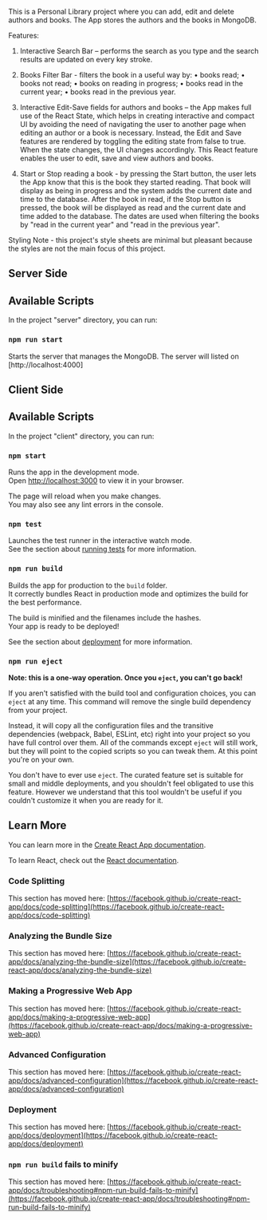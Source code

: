 This is a Personal Library project where you can add, edit and delete authors and books.
The App stores the authors and the books in MongoDB.

Features:

1. Interactive Search Bar – performs the search as you type and the search results are updated on every key stroke.

2. Books Filter Bar - filters the book in a useful way by:
   • books read;
   • books not read;
   • books on reading in progress;
   • books read in the current year;
   • books read in the previous year.

3. Interactive Edit-Save fields for authors and books – the App makes full use of the React State, which helps in creating interactive and compact UI by avoiding the need of navigating the user to another page when editing an author or a book is necessary. Instead, the Edit and Save features are rendered by toggling the editing state from false to true. When the state changes, the UI changes accordingly. This React feature enables the user to edit, save and view authors and books.

4. Start or Stop reading a book - by pressing the Start button, the user lets the App know that this is the book they started reading. That book will display as being in progress and the system adds the current date and time to the database. After the book in read, if the Stop button is pressed, the book will be displayed as read and the current date and time added to the database. The dates are used when filtering the books by "read in the current year" and "read in the previous year".

Styling Note - this project's style sheets are minimal but pleasant because the styles are not the main focus of this project.

## Server Side

## Available Scripts

In the project "server" directory, you can run:

### `npm run start`

Starts the server that manages the MongoDB.
The server will listed on [http://localhost:4000]

## Client Side

## Available Scripts

In the project "client" directory, you can run:

### `npm start`

Runs the app in the development mode.\
Open [http://localhost:3000](http://localhost:3000) to view it in your browser.

The page will reload when you make changes.\
You may also see any lint errors in the console.

### `npm test`

Launches the test runner in the interactive watch mode.\
See the section about [running tests](https://facebook.github.io/create-react-app/docs/running-tests) for more information.

### `npm run build`

Builds the app for production to the `build` folder.\
It correctly bundles React in production mode and optimizes the build for the best performance.

The build is minified and the filenames include the hashes.\
Your app is ready to be deployed!

See the section about [deployment](https://facebook.github.io/create-react-app/docs/deployment) for more information.

### `npm run eject`

**Note: this is a one-way operation. Once you `eject`, you can't go back!**

If you aren't satisfied with the build tool and configuration choices, you can `eject` at any time. This command will remove the single build dependency from your project.

Instead, it will copy all the configuration files and the transitive dependencies (webpack, Babel, ESLint, etc) right into your project so you have full control over them. All of the commands except `eject` will still work, but they will point to the copied scripts so you can tweak them. At this point you're on your own.

You don't have to ever use `eject`. The curated feature set is suitable for small and middle deployments, and you shouldn't feel obligated to use this feature. However we understand that this tool wouldn't be useful if you couldn't customize it when you are ready for it.

## Learn More

You can learn more in the [Create React App documentation](https://facebook.github.io/create-react-app/docs/getting-started).

To learn React, check out the [React documentation](https://reactjs.org/).

### Code Splitting

This section has moved here: [https://facebook.github.io/create-react-app/docs/code-splitting](https://facebook.github.io/create-react-app/docs/code-splitting)

### Analyzing the Bundle Size

This section has moved here: [https://facebook.github.io/create-react-app/docs/analyzing-the-bundle-size](https://facebook.github.io/create-react-app/docs/analyzing-the-bundle-size)

### Making a Progressive Web App

This section has moved here: [https://facebook.github.io/create-react-app/docs/making-a-progressive-web-app](https://facebook.github.io/create-react-app/docs/making-a-progressive-web-app)

### Advanced Configuration

This section has moved here: [https://facebook.github.io/create-react-app/docs/advanced-configuration](https://facebook.github.io/create-react-app/docs/advanced-configuration)

### Deployment

This section has moved here: [https://facebook.github.io/create-react-app/docs/deployment](https://facebook.github.io/create-react-app/docs/deployment)

### `npm run build` fails to minify

This section has moved here: [https://facebook.github.io/create-react-app/docs/troubleshooting#npm-run-build-fails-to-minify](https://facebook.github.io/create-react-app/docs/troubleshooting#npm-run-build-fails-to-minify)
